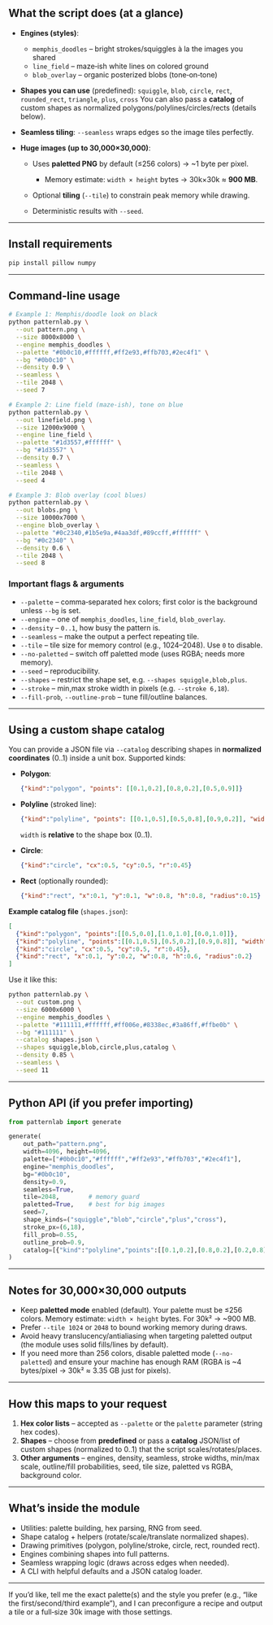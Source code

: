 ## What the script does (at a glance)

* **Engines (styles)**:

  * `memphis_doodles` – bright strokes/squiggles à la the images you shared
  * `line_field` – maze‑ish white lines on colored ground
  * `blob_overlay` – organic posterized blobs (tone‑on‑tone)

* **Shapes you can use** (predefined): `squiggle`, `blob`, `circle`, `rect`, `rounded_rect`, `triangle`, `plus`, `cross`
  You can also pass a **catalog** of custom shapes as normalized polygons/polylines/circles/rects (details below).

* **Seamless tiling**: `--seamless` wraps edges so the image tiles perfectly.

* **Huge images (up to 30,000×30,000)**:

  * Uses **paletted PNG** by default (≤256 colors) → \~1 byte per pixel.

    * Memory estimate: `width × height` bytes → 30k×30k ≈ **900 MB**.
  * Optional **tiling** (`--tile`) to constrain peak memory while drawing.
  * Deterministic results with `--seed`.

---

## Install requirements

```bash
pip install pillow numpy
```

---

## Command‑line usage

```bash
# Example 1: Memphis/doodle look on black
python patternlab.py \
  --out pattern.png \
  --size 8000x8000 \
  --engine memphis_doodles \
  --palette "#0b0c10,#ffffff,#ff2e93,#ffb703,#2ec4f1" \
  --bg "#0b0c10" \
  --density 0.9 \
  --seamless \
  --tile 2048 \
  --seed 7

# Example 2: Line field (maze-ish), tone on blue
python patternlab.py \
  --out linefield.png \
  --size 12000x9000 \
  --engine line_field \
  --palette "#1d3557,#ffffff" \
  --bg "#1d3557" \
  --density 0.7 \
  --seamless \
  --tile 2048 \
  --seed 4

# Example 3: Blob overlay (cool blues)
python patternlab.py \
  --out blobs.png \
  --size 10000x7000 \
  --engine blob_overlay \
  --palette "#0c2340,#1b5e9a,#4aa3df,#89ccff,#ffffff" \
  --bg "#0c2340" \
  --density 0.6 \
  --tile 2048 \
  --seed 8
```

### Important flags & arguments

* `--palette` – comma‑separated hex colors; first color is the background unless `--bg` is set.
* `--engine` – one of `memphis_doodles`, `line_field`, `blob_overlay`.
* `--density` – `0..1`, how busy the pattern is.
* `--seamless` – make the output a perfect repeating tile.
* `--tile` – tile size for memory control (e.g., 1024–2048). Use `0` to disable.
* `--no-paletted` – switch off paletted mode (uses RGBA; needs more memory).
* `--seed` – reproducibility.
* `--shapes` – restrict the shape set, e.g. `--shapes squiggle,blob,plus`.
* `--stroke` – min,max stroke width in pixels (e.g. `--stroke 6,18`).
* `--fill-prob`, `--outline-prob` – tune fill/outline balances.

---

## Using a **custom shape catalog**

You can provide a JSON file via `--catalog` describing shapes in **normalized coordinates** (0..1) inside a unit box. Supported kinds:

* **Polygon**:

  ```json
  {"kind":"polygon", "points": [[0.1,0.2],[0.8,0.2],[0.5,0.9]]}
  ```
* **Polyline** (stroked line):

  ```json
  {"kind":"polyline", "points": [[0.1,0.5],[0.5,0.8],[0.9,0.2]], "width": 0.08}
  ```

  `width` is **relative** to the shape box (0..1).
* **Circle**:

  ```json
  {"kind":"circle", "cx":0.5, "cy":0.5, "r":0.45}
  ```
* **Rect** (optionally rounded):

  ```json
  {"kind":"rect", "x":0.1, "y":0.1, "w":0.8, "h":0.8, "radius":0.15}
  ```

**Example catalog file** (`shapes.json`):

```json
[
  {"kind":"polygon", "points":[[0.5,0.0],[1.0,1.0],[0.0,1.0]]},
  {"kind":"polyline", "points":[[0.1,0.5],[0.5,0.2],[0.9,0.8]], "width":0.1},
  {"kind":"circle", "cx":0.5, "cy":0.5, "r":0.45},
  {"kind":"rect", "x":0.1, "y":0.2, "w":0.8, "h":0.6, "radius":0.2}
]
```

Use it like this:

```bash
python patternlab.py \
  --out custom.png \
  --size 6000x6000 \
  --engine memphis_doodles \
  --palette "#111111,#ffffff,#ff006e,#8338ec,#3a86ff,#ffbe0b" \
  --bg "#111111" \
  --catalog shapes.json \
  --shapes squiggle,blob,circle,plus,catalog \
  --density 0.85 \
  --seamless \
  --seed 11
```

---

## Python API (if you prefer importing)

```python
from patternlab import generate

generate(
    out_path="pattern.png",
    width=4096, height=4096,
    palette=["#0b0c10","#ffffff","#ff2e93","#ffb703","#2ec4f1"],
    engine="memphis_doodles",
    bg="#0b0c10",
    density=0.9,
    seamless=True,
    tile=2048,        # memory guard
    paletted=True,    # best for big images
    seed=7,
    shape_kinds=("squiggle","blob","circle","plus","cross"),
    stroke_px=(6,18),
    fill_prob=0.55,
    outline_prob=0.9,
    catalog=[{"kind":"polyline","points":[[0.1,0.2],[0.8,0.2],[0.2,0.8]],"width":0.12}]
)
```

---

## Notes for **30,000×30,000** outputs

* Keep **paletted mode** enabled (default). Your palette must be ≤256 colors.
  Memory estimate: `width × height` bytes. For 30k² → \~900 MB.
* Prefer `--tile 1024` or `2048` to bound working memory during draws.
* Avoid heavy translucency/antialiasing when targeting paletted output (the module uses solid fills/lines by default).
* If you need more than 256 colors, disable paletted mode (`--no-paletted`) and ensure your machine has enough RAM (RGBA is \~4 bytes/pixel → 30k² ≈ 3.35 GB just for pixels).

---

## How this maps to your request

1. **Hex color lists** – accepted as `--palette` or the `palette` parameter (string hex codes).
2. **Shapes** – choose from **predefined** or pass a **catalog** JSON/list of custom shapes (normalized to 0..1) that the script scales/rotates/places.
3. **Other arguments** – engines, density, seamless, stroke widths, min/max scale, outline/fill probabilities, seed, tile size, paletted vs RGBA, background color.

---

## What’s inside the module

* Utilities: palette building, hex parsing, RNG from seed.
* Shape catalog + helpers (rotate/scale/translate normalized shapes).
* Drawing primitives (polygon, polyline/stroke, circle, rect, rounded rect).
* Engines combining shapes into full patterns.
* Seamless wrapping logic (draws across edges when needed).
* A CLI with helpful defaults and a JSON catalog loader.

---

If you’d like, tell me the exact palette(s) and the style you prefer (e.g., “like the first/second/third example”), and I can preconfigure a recipe and output a tile or a full‑size 30k image with those settings.
